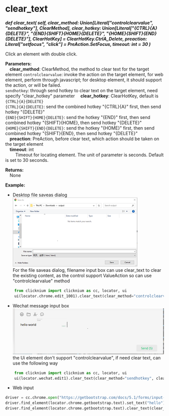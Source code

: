 # clear_text
***def clear_text(
        self,
        clear_method: Union[Literal["controlclearvalue", "sendhotkey"], ClearMethod],
        clear_hotkey: Union[Literal["{CTRL}{A}{DELETE}", "{END}{SHIFT}{HOME}{DELETE}", "{HOME}{SHIFT}{END}{DELETE}"], ClearHotKey] = ClearHotKey.CtrlA_Delete,
        preaction: Literal["setfocus", "click"] = PreAction.SetFocus,
        timeout: int = 30
    )***  

Click an element with double click.  

**Parameters:**  
     &emsp;**clear_method**: ClearMethod, the method to clear text for the target element
     `controlclearvalue`: invoke the action on the target element, for web element, perform through javascript; for desktop element, it should support the action, or will be failed.  
     `sendhotkey`:  through send hotkey to clear text on the target element, need specify "clear_hotkey" parameter
    &emsp;**clear_hotkey**: ClearHotKey, default is `{CTRL}{A}{DELETE}`  
        `{CTRL}{A}{DELETE}`: send the combined hotkey "{CTRL}{A}" first, then send hotkey "{DELETE}"  
        `{END}{SHIFT}{HOME}{DELETE}`: send the hotkey "{END}" first, then send combined hotkey "{SHIFT}{HOME}, then send hotkey "{DELETE}"  
        `{HOME}{SHIFT}{END}{DELETE}`: send the hotkey "{HOME}" first, then send combined hotkey "{SHIFT}{END}, then send hotkey "{DELETE}"  
    &emsp;**preaction**: PreAction, before clear text, which action should be taken on the target element   
    &emsp;**timeout**: int  
        &emsp;&emsp; Timeout for locating element. The unit of parameter is seconds. Default is set to 30 seconds.  

**Returns:**  
    &emsp;None

**Example:**
- Desktop file saveas dialog   
![sample1](../../../img/clear_text_sample1.png)  
For the file saveas dialog, filename input box can use clear_text to clear the existing content,
as the control support ValueAction so can use "controlclearvalue" method


```python
    from clicknium import clicknium as cc, locator, ui  
    ui(locator.chrome.edit_1001).clear_text(clear_method="controlclearvalue")
```

- Wechat message input box
![sample1](../../../img/clear_text_sample2.png)
the Ui element don't support "controlclearvalue", if need clear text, can use the following way  

```python
    from clicknium import clicknium as cc, locator, ui  
    ui(locator.wechat.edit1).clear_text(clear_method="sendhotkey", clear_hotkey="{CTRL}{A}{DELETE}", preaction="click")

```

- Web input
```python
driver = cc.chrome.open("https://getbootstrap.com/docs/5.1/forms/input-group/")
driver.find_element(locator.chrome.getbootstrap.text).set_text("hello")
driver.find_element(locator.chrome.getbootstrap.text).clear_text(clear_method=ClearMethod.ControlClearValue)

```